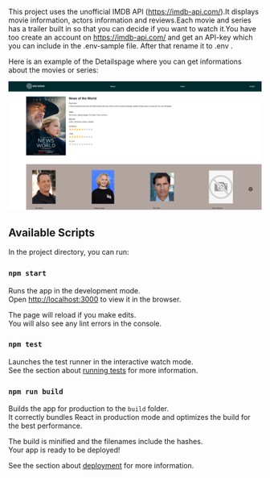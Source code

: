 This project uses the unofficial IMDB API (https://imdb-api.com/).It displays movie information, actors information and reviews.Each movie and series has a trailer built in so that you can decide if you want to watch it.You have too create an account on https://imdb-api.com/ and get an API-key which you can include in the .env-sample file. After that rename it to .env . 

Here is an example of the Detailspage where you can get informations about the movies or series:

![Screenshot (19).png](https://github.com/elion74/movie-overview/blob/main/Screenshot%20(19).png?raw=true)

## Available Scripts

In the project directory, you can run:

### `npm start`

Runs the app in the development mode.<br />
Open [http://localhost:3000](http://localhost:3000) to view it in the browser.

The page will reload if you make edits.<br />
You will also see any lint errors in the console.

### `npm test`

Launches the test runner in the interactive watch mode.<br />
See the section about [running tests](https://facebook.github.io/create-react-app/docs/running-tests) for more information.

### `npm run build`

Builds the app for production to the `build` folder.<br />
It correctly bundles React in production mode and optimizes the build for the best performance.

The build is minified and the filenames include the hashes.<br />
Your app is ready to be deployed!

See the section about [deployment](https://facebook.github.io/create-react-app/docs/deployment) for more information.

